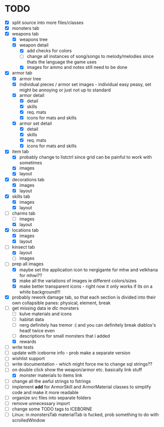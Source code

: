 # TODO

- [x] split source into more files/classes
- [x] monsters tab
- [x] weapons tab
  - [x] weapons tree
  - [x] weapon detail
    - [x] add checks for colors
    - [ ] change all instances of song/songs to melody/melodies since thats the language the game uses
    - [x] images for ammo and notes still need to be done
- [x] armor tab
  - [x] armor tree
  - [x] individual pieces / armor set images - individual easy peasy, set might be annoying or just not up to standard
  - [x] armor detail
    - [x] detail
    - [x] skills
    - [x] req. mats
    - [x] icons for mats and skills
  - [x] armor set detail
    - [x] detail
    - [x] skills
    - [x] req. mats
    - [x] icons for mats and skills
- [x] item tab
  - [x] probably change to listctrl since grid can be painful to work with sometimes
  - [x] images
  - [x] layout
- [x] decorations tab
  - [x] images
  - [x] layout
- [x] skills tab
  - [x] images
  - [x] layout
- [ ] charms tab
  - [ ] images
  - [x] layout
- [x] locations tab
  - [x] images
  - [x] layout
- [ ] kinsect tab
  - [x] layout
  - [ ] images
- [ ] prep all images
  - [x] maybe set the application icon to nergigante for mhw and velkhana for mhwi??
  - [x] make all the variations of images ie different colors/sizes
  - [x] make better transparent icons - right now it only works if its on a white background!!!
- [x] probably rework damage tab, so that each section is divided into their own collapsible panes: physical, element, break
- [ ] get missing data ie dlc monsters
  - [ ] kulve materials and icons
  - [ ] habitat data
  - [ ] nerg definitely has tremor :( and you can definitely break diablos's head! twice even
  - [ ] descriptions for small monsters that i added
  - [x] rewards
- [ ] write tests
- [ ] update with iceborne info - prob make a separate version
- [ ] wishlist support
- [ ] write documentation - which might force me to change sql strings??
- [ ] on double click show the weapon/armor etc. basically link stuff
  - [x] monster materials to items link
- [ ] change all the awful strings to fstrings
- [ ] implement __add__ for ArmorSkill and ArmorMaterial classes to simplify code and make it more readable
- [ ] organize src files into separate folders
- [ ] remove unnecessary import
- [ ] change some TODO tags to ICEBORNE
- [ ] Linux: in monstersTab materialTab is fucked, prob something to do with scrolledWindow
